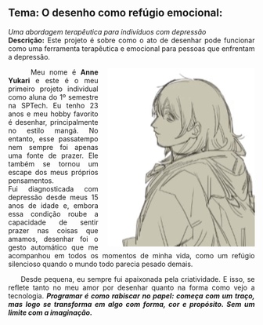 ## <b>Tema: O desenho como refúgio emocional</b>:
<p align="left" style="text-align: justify;">
<i>Uma abordagem terapêutica para indivíduos com depressão</i><br>
<b>Descrição:</b>
Este projeto é sobre como o ato de desenhar pode funcionar como uma ferramenta terapêutica e emocional para pessoas que enfrentam a depressão. </p>
<img align="right" style="margin-left: 20px" alt="image-gif" width="300" src="image/gif.gif">
<p align="left" style="text-align: justify;">
    &nbsp;&nbsp;&nbsp;&nbsp; Meu nome é <b>Anne Yukari</b> e este é o meu primeiro projeto individual como aluna do 1º semestre na SPTech. Eu tenho 23 anos e meu hobby favorito é desenhar, principalmente no estilo mangá. No entanto, esse passatempo nem sempre foi apenas uma fonte de prazer. Ele também se tornou um escape dos meus próprios pensamentos.<br> 
    Fui diagnosticada com depressão desde meus 15 anos de idade e, embora essa condição roube a capacidade de sentir prazer nas coisas que amamos, desenhar foi o gesto automático que me acompanhou em todos os momentos de minha vida, como um refúgio silencioso quando o mundo todo parecia pesado demais.
</p>
<p align="left" style="text-align: justify;">
    &nbsp;&nbsp;&nbsp;&nbsp; Desde pequena, eu sempre fui apaixonada pela criatividade. E isso, se reflete tanto no meu amor por desenhar quanto na forma como vejo a tecnologia. <b><i>Programar é como rabiscar no papel: começa com um traço, mas logo se transforma em algo com forma, cor e propósito. Sem um limite com a imaginação. </i></b>
</p>


